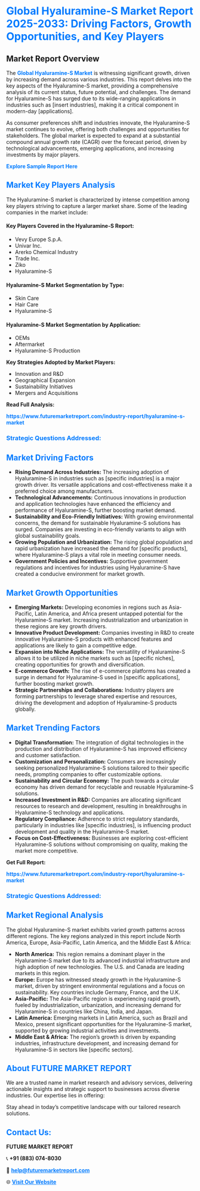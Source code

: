 <h1 style="color: #007BFF;">Global Hyaluramine-S Market Report 2025-2033: Driving Factors, Growth Opportunities, and Key Players</h1>

<section id="overview">
<h2>Market Report Overview</h2>
<p>The <a href="https://www.futuremarketreport.com/industry-report/hyaluramine-s-market" style="color: #007BFF; text-decoration: none;"><strong>Global Hyaluramine-S Market</strong></a> is witnessing significant growth, driven by increasing demand across various industries. This report delves into the key aspects of the Hyaluramine-S market, providing a comprehensive analysis of its current status, future potential, and challenges. The demand for Hyaluramine-S has surged due to its wide-ranging applications in industries such as [insert industries], making it a critical component in modern-day [applications].</p>
<p>As consumer preferences shift and industries innovate, the Hyaluramine-S market continues to evolve, offering both challenges and opportunities for stakeholders. The global market is expected to expand at a substantial compound annual growth rate (CAGR) over the forecast period, driven by technological advancements, emerging applications, and increasing investments by major players.</p>
</section>

<section id="overview">
<p><a href="https://www.futuremarketreport.com/request-sample/reportId=108576" style="color: #007BFF; text-decoration: none;"><strong>Explore Sample Report Here</strong></a></p>
</section>

<section id="key-players">
<h2 style="color: #007BFF;">Market Key Players Analysis</h2>
<p>The Hyaluramine-S market is characterized by intense competition among key players striving to capture a larger market share. Some of the leading companies in the market include:</p>
<h4>Key Players Covered in the Hyaluramine-S Report:</h4>
<ul><li>Vevy Europe S.p.A.</li><li>Univar Inc.</li><li>Arerko Chemical Industry</li><li>Trade Inc.</li><li>Ziko</li><li>Hyaluramine-S</li></ul>
<h4>Hyaluramine-S Market Segmentation by Type:</h4>
<ul><li>Skin Care</li><li>Hair Care</li><li>Hyaluramine-S</li></ul>

<h4>Hyaluramine-S Market Segmentation by Application:</h4>
<ul><li>OEMs</li><li>Aftermarket</li><li>Hyaluramine-S Production</li></ul>
<p><strong>Key Strategies Adopted by Market Players:</strong></p>
<ul>
<li>Innovation and R&D</li>
<li>Geographical Expansion</li>
<li>Sustainability Initiatives</li>
<li>Mergers and Acquisitions</li>
</ul>
</section>

<section>
<p><strong>Read Full Analysis: </strong></p><a href="https://www.futuremarketreport.com/industry-report/hyaluramine-s-market" style="color: #007BFF; text-decoration: none;"><strong>https://www.futuremarketreport.com/industry-report/hyaluramine-s-market</strong></a>
<h3 style="color: #007BFF;">Strategic Questions Addressed:</h3>
</section>

<section id="driving-factors">
<h2 style="color: #007BFF;">Market Driving Factors</h2>
<ul>
<li><strong>Rising Demand Across Industries:</strong> The increasing adoption of Hyaluramine-S in industries such as [specific industries] is a major growth driver. Its versatile applications and cost-effectiveness make it a preferred choice among manufacturers.</li>
<li><strong>Technological Advancements:</strong> Continuous innovations in production and application technologies have enhanced the efficiency and performance of Hyaluramine-S, further boosting market demand.</li>
<li><strong>Sustainability and Eco-Friendly Initiatives:</strong> With growing environmental concerns, the demand for sustainable Hyaluramine-S solutions has surged. Companies are investing in eco-friendly variants to align with global sustainability goals.</li>
<li><strong>Growing Population and Urbanization:</strong> The rising global population and rapid urbanization have increased the demand for [specific products], where Hyaluramine-S plays a vital role in meeting consumer needs.</li>
<li><strong>Government Policies and Incentives:</strong> Supportive government regulations and incentives for industries using Hyaluramine-S have created a conducive environment for market growth.</li>
</ul>
</section>

<section id="growth-opportunities">
<h2 style="color: #007BFF;">Market Growth Opportunities</h2>
<ul>
<li><strong>Emerging Markets:</strong> Developing economies in regions such as Asia-Pacific, Latin America, and Africa present untapped potential for the Hyaluramine-S market. Increasing industrialization and urbanization in these regions are key growth drivers.</li>
<li><strong>Innovative Product Development:</strong> Companies investing in R&D to create innovative Hyaluramine-S products with enhanced features and applications are likely to gain a competitive edge.</li>
<li><strong>Expansion into Niche Applications:</strong> The versatility of Hyaluramine-S allows it to be utilized in niche markets such as [specific niches], creating opportunities for growth and diversification.</li>
<li><strong>E-commerce Growth:</strong> The rise of e-commerce platforms has created a surge in demand for Hyaluramine-S used in [specific applications], further boosting market growth.</li>
<li><strong>Strategic Partnerships and Collaborations:</strong> Industry players are forming partnerships to leverage shared expertise and resources, driving the development and adoption of Hyaluramine-S products globally.</li>
</ul>
</section>

<section id="trending-factors">
<h2 style="color: #007BFF;">Market Trending Factors</h2>
<ul>
<li><strong>Digital Transformation:</strong> The integration of digital technologies in the production and distribution of Hyaluramine-S has improved efficiency and customer satisfaction.</li>
<li><strong>Customization and Personalization:</strong> Consumers are increasingly seeking personalized Hyaluramine-S solutions tailored to their specific needs, prompting companies to offer customizable options.</li>
<li><strong>Sustainability and Circular Economy:</strong> The push towards a circular economy has driven demand for recyclable and reusable Hyaluramine-S solutions.</li>
<li><strong>Increased Investment in R&D:</strong> Companies are allocating significant resources to research and development, resulting in breakthroughs in Hyaluramine-S technology and applications.</li>
<li><strong>Regulatory Compliance:</strong> Adherence to strict regulatory standards, particularly in industries like [specific industries], is influencing product development and quality in the Hyaluramine-S market.</li>
<li><strong>Focus on Cost-Effectiveness:</strong> Businesses are exploring cost-efficient Hyaluramine-S solutions without compromising on quality, making the market more competitive.</li>
</ul>
</section>

<section>
<p><strong>Get Full Report: </strong></p><a href="https://www.futuremarketreport.com/industry-report/hyaluramine-s-market" style="color: #007BFF; text-decoration: none;"><strong>https://www.futuremarketreport.com/industry-report/hyaluramine-s-market</strong></a>
<h3 style="color: #007BFF;">Strategic Questions Addressed:</h3>
</section>


<section id="regional-analysis">
<h2 style="color: #007BFF;">Market Regional Analysis</h2>
<p>The global Hyaluramine-S market exhibits varied growth patterns across different regions. The key regions analyzed in this report include North America, Europe, Asia-Pacific, Latin America, and the Middle East & Africa:</p>
<ul>
<li><strong>North America:</strong> This region remains a dominant player in the Hyaluramine-S market due to its advanced industrial infrastructure and high adoption of new technologies. The U.S. and Canada are leading markets in this region.</li>
<li><strong>Europe:</strong> Europe has witnessed steady growth in the Hyaluramine-S market, driven by stringent environmental regulations and a focus on sustainability. Key countries include Germany, France, and the U.K.</li>
<li><strong>Asia-Pacific:</strong> The Asia-Pacific region is experiencing rapid growth, fueled by industrialization, urbanization, and increasing demand for Hyaluramine-S in countries like China, India, and Japan.</li>
<li><strong>Latin America:</strong> Emerging markets in Latin America, such as Brazil and Mexico, present significant opportunities for the Hyaluramine-S market, supported by growing industrial activities and investments.</li>
<li><strong>Middle East & Africa:</strong> The region’s growth is driven by expanding industries, infrastructure development, and increasing demand for Hyaluramine-S in sectors like [specific sectors].</li>
</ul>
</section>

<footer>
<h2 style="color: #007BFF;">About FUTURE MARKET REPORT</h2>
<p>We are a trusted name in market research and advisory services, delivering actionable insights and strategic support to businesses across diverse industries. Our expertise lies in offering:</p>

<p>Stay ahead in today’s competitive landscape with our tailored research solutions.</p>

<h2 style="color: #007BFF;">Contact Us:</h2>
<p><strong>FUTURE MARKET REPORT</strong></p>
<p>📞 <strong>+91 (883) 074-8030</strong></p>
<p>📧 <strong><a href="mailto:help@futuremarketreport.com" style="color: #007BFF;">help@futuremarketreport.com</a></strong></p>
<p>🌐 <strong><a href="https://www.futuremarketreport.com/" style="color: #007BFF;">Visit Our Website</a></strong></p>
</footer>